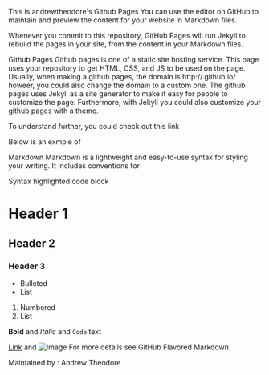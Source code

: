 This is andrewtheodore's Github Pages
You can use the editor on GitHub to maintain and preview the content for your website in Markdown files.

Whenever you commit to this repository, GitHub Pages will run Jekyll to rebuild the pages in your site, from the content in your Markdown files.

Github Pages
Github pages is one of a static site hosting service. This page uses your repository to get HTML, CSS, and JS to be used on the page. Usually, when making a github pages, the domain is http://.github.io/ howeer, you could also change the domain to a custom one. The github pages uses Jekyll as a site generator to make it easy for people to customize the page. Furthermore, with Jekyll you could also customize your github pages with a theme.

To understand further, you could check out this link

Below is an exmple of

Markdown
Markdown is a lightweight and easy-to-use syntax for styling your writing. It includes conventions for

Syntax highlighted code block

# Header 1
## Header 2
### Header 3

- Bulleted
- List

1. Numbered
2. List

**Bold** and _Italic_ and `Code` text

[Link](url) and ![Image](src)
For more details see GitHub Flavored Markdown.

Maintained by : Andrew Theodore
